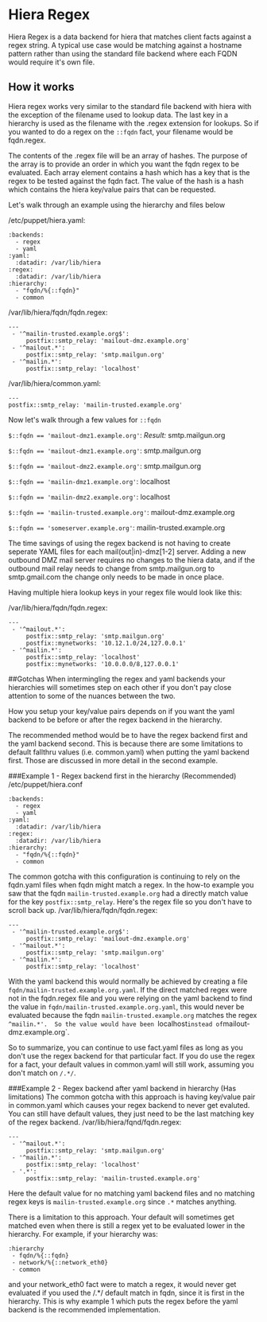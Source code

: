 # Hiera Regex
Hiera Regex is a data backend for hiera that matches client facts against a regex string.  A typical use case would be matching against a hostname pattern rather than using the standard file backend where each FQDN would require it's own file.

## How it works
Hiera regex works very similar to the standard file backend with hiera with the exception of the filename used to lookup data.  The last key in a hierarchy is used as the filename with the .regex extension for lookups.  So if you wanted to do a regex on the `::fqdn` fact, your filename would be fqdn.regex.

The contents of the .regex file will be an array of hashes.  The purpose of the array is to provide an order in which you want the fqdn regex to be evaluated.  Each array element contains a hash which has a key that is the regex to be tested against the fqdn fact.  The value of the hash is a hash which contains the hiera key/value pairs that can be requested.

Let's walk through an example using the hierarchy and files below

/etc/puppet/hiera.yaml:
```
:backends:
  - regex
  - yaml
:yaml:
  :datadir: /var/lib/hiera
:regex:
  :datadir: /var/lib/hiera
:hierarchy:
  - "fqdn/%{::fqdn}"
  - common
```

/var/lib/hiera/fqdn/fqdn.regex:
```
---
 - '^mailin-trusted.example.org$':
     postfix::smtp_relay: 'mailout-dmz.example.org'
 - '^mailout.*':
     postfix::smtp_relay: 'smtp.mailgun.org'
 - '^mailin.*':
     postfix::smtp_relay: 'localhost'
```

/var/lib/hiera/common.yaml:
```
---
postfix::smtp_relay: 'mailin-trusted.example.org'
```

Now let's walk through a few values for `::fqdn`

`$::fqdn == 'mailout-dmz1.example.org'`: *Result:* smtp.mailgun.org

`$::fqdn == 'mailout-dmz1.example.org'`: smtp.mailgun.org

`$::fqdn == 'mailout-dmz2.example.org'`: smtp.mailgun.org

`$::fqdn == 'mailin-dmz1.example.org'`: localhost

`$::fqdn == 'mailin-dmz2.example.org'`: localhost

`$::fqdn == 'mailin-trusted.example.org'`: mailout-dmz.example.org

`$::fqdn == 'someserver.example.org'`: mailin-trusted.example.org


The time savings of using the regex backend is not having to create seperate YAML files for each mail(out|in)-dmz[1-2] server.  Adding a new outbound DMZ mail server requires no changes to the hiera data, and if the outbound mail relay needs to change from smtp.mailgun.org to smtp.gmail.com the change only needs to be made in once place.

Having multiple hiera lookup keys in your regex file would look like this:

/var/lib/hiera/fqdn/fqdn.regex:
```
---
 - '^mailout.*':
     postfix::smtp_relay: 'smtp.mailgun.org'
     postfix::mynetworks: '10.12.1.0/24,127.0.0.1'
 - '^mailin.*':
     postfix::smtp_relay: 'localhost'
     postfix::mynetworks: '10.0.0.0/8,127.0.0.1'
```

##Gotchas
When intermingling the regex and yaml backends your hierarchies will sometimes step on each other if you don't pay close attention to some of the nuances between the two.

How you setup your key/value pairs depends on if you want the yaml backend to be before or after the regex backend in the hierarchy.

The recommended method would be to have the regex backend first and the yaml backend second.  This is because there are some limitations to default fallthru values (i.e. common.yaml) when putting the yaml backend first.  Those are discussed in more detail in the second example.

###Example 1 - Regex backend first in the hierarchy (Recommended)
/etc/puppet/hiera.conf
```
:backends:
  - regex
  - yaml
:yaml:
  :datadir: /var/lib/hiera
:regex:
  :datadir: /var/lib/hiera
:hierarchy:
  - "fqdn/%{::fqdn}"
  - common
```
The common gotcha with this configuration is continuing to rely on the fqdn.yaml files when fqdn might match a regex. In the how-to example you saw that the fqdn `mailin-trusted.example.org` had a directly match value for the key `postfix::smtp_relay`.  Here's the regex file so you don't have to scroll back up.
/var/lib/hiera/fqdn/fqdn.regex:
```
---
 - '^mailin-trusted.example.org$':
     postfix::smtp_relay: 'mailout-dmz.example.org'
 - '^mailout.*':
     postfix::smtp_relay: 'smtp.mailgun.org'
 - '^mailin.*':
     postfix::smtp_relay: 'localhost'
```
With the yaml backend this would normally be achieved by creating a file `fqdn/mailin-trusted.example.org.yaml`.  If the direct matched regex were not in the fqdn.regex file and you were relying on the yaml backend to find the value in `fqdn/mailin-trusted.example.org.yaml`, this would never be evaluated because the fqdn `mailin-trusted.example.org` matches the regex `^mailin.*'.  So the value would have been `localhost` instead of `mailout-dmz.example.org`.

So to summarize, you can continue to use fact.yaml files as long as you don't use the regex backend for that particular fact.  If you do use the regex for a fact, your default values in common.yaml will still work, assuming you don't match on `/.*/`.

###Example 2 - Regex backend after yaml backend in hierarchy (Has limitations)
The common gotcha with this approach is having key/value pair in common.yaml which causes your regex backend to never get evaluted.  You can still have default values, they just need to be the last matching key of the regex backend.
/var/lib/hiera/fqnd/fqdn.regex:
```
---
 - '^mailout.*':
     postfix::smtp_relay: 'smtp.mailgun.org'
 - '^mailin.*':
     postfix::smtp_relay: 'localhost'
 - '.*':
     postfix::smtp_relay: 'mailin-trusted.example.org'
```
Here the default value for no matching yaml backend files and no matching regex keys is `mailin-trusted.example.org` since `.*` matches anything.

There is a limitation to this approach.  Your default will sometimes get matched even when there is still a regex yet to be evaluated lower in the hierarchy.  For example, if your hierarchy was:
```
:hierarchy
 - fqdn/%{::fqdn}
 - network/%{::network_eth0}
 - common
```
and your network_eth0 fact were to match a regex, it would never get evaluated if you used the /.*/ default match in fqdn, since it is first in the hierarchy. This is why example 1 which puts the regex before the yaml backend is the recommended implementation.

